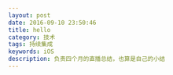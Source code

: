 ```yaml
---
layout: post
date: 2016-09-10 23:50:46
title: hello
category: 技术
tags: 持续集成
keywords: iOS
description: 负责四个月的直播总结，也算是自己的小结
---
```


